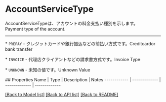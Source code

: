 # AccountServiceType

<div lang=\"ja\">AccountServiceTypeは、アカウントの料金支払い種別を示します。</div> <div lang=\"en\">Payment type of the account.</div> <hr> <p>* <code>PREPAY</code> - <span lang=\"ja\">クレジットカードや銀行振込などの前払い方式です。</span><span lang=\"en\">Creditcardor bank transfer</span></p> <p>* <code>INVOICE</code> - <span lang=\"ja\">代理店クライアントなどの請求書方式です。</span><span lang=\"en\">Invoice Type</span></p> <p>* <code>UNKNOWN</code> - <span lang=\"ja\">未知の値です。</span><span lang=\"en\">Unknown Value</span></p> 
## Properties
Name | Type | Description | Notes
------------ | ------------- | ------------- | -------------

[[Back to Model list]](../README.md#documentation-for-models) [[Back to API list]](../README.md#documentation-for-api-endpoints) [[Back to README]](../README.md)


